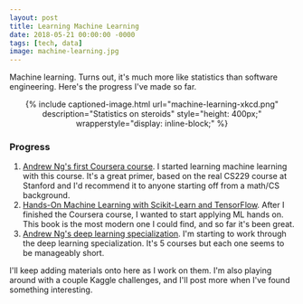 ```yaml
---
layout: post
title: Learning Machine Learning
date: 2018-05-21 00:00:00 -0000
tags: [tech, data]
image: machine-learning.jpg
---
```

Machine learning. Turns out, it's much more like statistics than software engineering. Here's the progress I've made so far.


<div style="text-align: center;">
{% include captioned-image.html url="machine-learning-xkcd.png" description="Statistics on steroids" style="height: 400px;" wrapperstyle="display: inline-block;" %}
</div>

### Progress

1. [Andrew Ng's first Coursera course][coursera]. I started learning machine learning with this course. It's a great 
primer, based on the real CS229 course at Stanford and I'd recommend it to anyone starting off from a math/CS background.
2. [Hands-On Machine Learning with Scikit-Learn and TensorFlow][book]. After I finished the Coursera course, I wanted
to start applying ML hands on. This book is the most modern one I could find, and so far it's been great.
3. [Andrew Ng's deep learning specialization][deep-learning]. I'm starting to work through the deep learning 
specialization. It's 5 courses but each one seems to be manageably short.

I'll keep adding materials onto here as I work on them. I'm also playing around with a couple Kaggle challenges, and 
I'll post more when I've found something interesting.



[coursera]: https://www.coursera.org/learn/machine-learning/
[deep-learning]: https://www.coursera.org/specializations/deep-learning
[book]: http://a.co/heMZ59m
